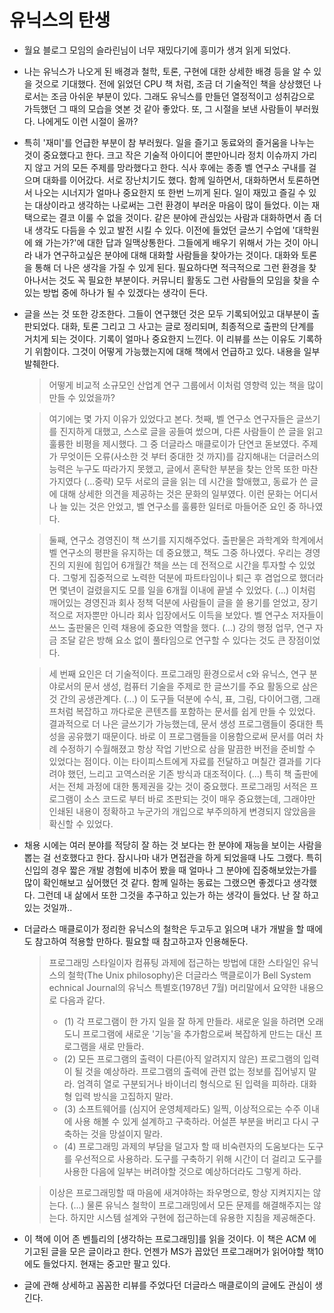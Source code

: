# 유닉스의 탄생

- 월요 블로그 모임의 슬라린님이 너무 재밌다기에 흥미가 생겨 읽게 되었다.
- 나는 유닉스가 나오게 된 배경과 철학, 토론, 구현에 대한 상세한 배경 등을 알 수 있을 것으로 기대했다. 전에 읽었던 CPU 책 처럼, 조금 더 기술적인 책을 상상했던 나로서는 조금 아쉬운 부분이 있다. 그래도 유닉스를 만들던 열정적이고 성취감으로 가득했던 그 때의 모습을 엿본 것 같아 좋았다. 또, 그 시절을 보낸 사람들이 부러웠다. 나에게도 이런 시절이 올까?
- 특히 '재미'를 언급한 부분이 참 부러웠다. 일을 즐기고 동료와의 즐거움을 나누는 것이 중요했다고 한다. 크고 작은 기술적 아이디어 뿐만아니라 정치 이슈까지 가리지 않고 거의 모든 주제를 망라했다고 한다. 식사 후에는 종종 벨 연구소 구내를 걸으며 대화를 이어갔다. 서로 장난치기도 했다. 함께 일하면서, 대화하면서 토론하면서 나오는 시너지가 얼마나 중요한지 또 한번 느끼게 된다. 일이 재밌고 즐길 수 있는 대상이라고 생각하는 나로써는 그런 환경이 부러운 마음이 많이 들었다. 이는 재택으로는 결코 이룰 수 없을 것이다. 같은 분야에 관심있는 사람과 대화하면서 좀 더 내 생각도 다듬을 수 있고 발전 시킬 수 있다. 이전에 들었던 글쓰기 수업에 '대학원에 왜 가는가?'에 대한 답과 일맥상통한다. 그들에게 배우기 위해서 가는 것이 아니라 내가 연구하고싶은 분야에 대해 대화할 사람들을 찾아가는 것이다. 대화와 토론을 통해 더 나은 생각을 가질 수 있게 된다. 필요하다면 적극적으로 그런 환경을 찾아나서는 것도 꼭 필요한 부분이다. 커뮤니티 활동도 그런 사람들의 모임을 찾을 수 있는 방법 중에 하나가 될 수 있겠다는 생각이 든다.
- 글을 쓰는 것 또한 강조한다. 그들이 연구했던 것은 모두 기록되어있고 대부분이 출판되었다. 대화, 토론 그리고 그 사고는 글로 정리되며, 최종적으로 출판의 단계를 거치게 되는 것이다. 기록이 얼마나 중요한지 느낀다. 이 리뷰를 쓰는 이유도 기록하기 위함이다. 그것이 어떻게 가능했는지에 대해 책에서 언급하고 있다. 내용을 일부 발췌한다.
  > 어떻게 비교적 소규모인 산업계 연구 그룹에서 이처럼 영향력 있는 책을 많이 만들 수 있었을까?

  > 여기에는 몇 가지 이유가 있었다고 본다. 첫째, 벨 연구소 연구자들은 글쓰기를 진지하게 대했고, 스스로 글을 공들여 썼으며, 다른 사람들이 쓴 글을 읽고 훌륭한 비평을 제시했다. 그 중 더글라스 매클로이가 단연코 돋보였다. 주제가 무엇이든 오류(사소한 것 부터 중대한 것 까지)를 감지해내는 더글러스의 능력은 누구도 따라가지 못했고, 글에서 혼탁한 부분을 찾는 안목 또한 마찬가지였다 (...중략)  모두 서로의 글을 읽는 데 시간을 할애했고, 동료가 쓴 글에 대해 상세한 의견을 제공하는 것은 문화의 일부였다. 이런 문화는 어디서나 늘 있는 것은 안었고, 벨 연구소를 훌륭한 일터로 마들어준 요인 중 하나였다.

  > 둘째, 연구소 경영진이 책 쓰기를 지지해주었다. 출판물은 과학계와 학계에서 벨 연구소의 평판을 유지하는 데 중요했고, 책도 그중 하나였다. 우리는 경영진의 지원에 힘입어 6개월간 책을 쓰는 데 전적으로 시간을 투자할 수 있었다. 그렇게 집중적으로 노력한 덕분에 파트타임이나 퇴근 후 겸업으로 했더라면 몇년이 걸렸을지도 모를 일을 6개월 이내에 끝낼 수 있었다. (...) 이처럼 깨어있는 경영진과 회사 정책 덕분에 사람들이 글을 쓸 용기를 얻었고, 장기적으로 저자뿐만 아니라 회사 입장에서도 이득을 보았다. 벨 연구소 저자들이 쓰느 출판물은 인력 채용에 중요한 역할을 했다. (...) 강의 행정 업무, 연구 자금 조달 같은 방해 요소 없이 풀타임으로 연구할 수 있다는 것도 큰 장점이었다. 

  > 세 번째 요인은 더 기술적이다. 프로그래밍 환경으로서 c와 유닉스, 연구 분야로서의 문서 생성, 컴퓨터 기술을 주제로 한 글쓰기를 주요 활동으로 삼은 것 간의 공생관계다. (...) 이 도구들 덕분에 수식, 표, 그림, 다이어그램, 그래프처럼 복잡하고 까다로운 콘텐츠를 포함하는 문서를 쉽게 만들 수 있었다. 결과적으로 더 나은 글쓰기가 가능했는데, 문서 생성 프로그램들이 중대한 특성을 공유했기 때문이다. 바로 이 프로그램들을 이용함으로써 문서를 여러 차례 수정하기 수월해졌고 항상 작업 기반으로 삼을 말끔한 버전을 준비할 수 있었다는 점이다. 이는 타이피스트에게 자료를 전달하고 며칠간 결과를 기다려야 했던, 느리고 고역스러운 기존 방식과 대조적이다. (...) 특히 책 출판에서는 전체 과정에 대한 통제권을 갖는 것이 중요했다. 프로그래밍 서적은 프로그램이 소스 코드로 부터 바로 조판되는 것이 매우 중요했는데, 그래야만 인쇄된 내용이 정확하고 누군가의 개입으로 부주의하게 변경되지 않았음을 확신할 수 있었다.
  
- 채용 시에는 여러 분야를 적당히 잘 하는 것 보다는 한 분야에 재능을 보이는 사람을 뽑는 걸 선호했다고 한다. 잠시나마 내가 면접관을 하게 되었을때 나도 그랬다. 특히 신입의 경우 짧은 개발 경험에 비추어 봤을 때 얼마나 그 분야에 집중해보았는가를 많이 확인해보고 싶어했던 것 같다. 함께 일하는 동료는 그랬으면 좋겠다고 생각했다. 그런데 내 삶에서 또한 그것을 추구하고 있는가 하는 생각이 들었다. 난 잘 하고 있는 것일까..
- 더글라스 매클로이가 정리한 유닉스의 철학은 두고두고 읽으며 내가 개발을 할 때에도 참고하여 적용할 만하다. 필요할 때 참고하고자 인용해둔다.
  > 프로그래밍 스타일이자 컴퓨팅 과제에 접근하는 방법에 대한 스타일인 유닉스의 철학(The Unix philosophy)은 더글라스 맥클로이가 Bell System echnical Journal의 유닉스 특별호(1978년 7월) 머리말에서 요약한 내용으로 다음과 같다. 
  > * (1) 각 프로그램이 한 가지 일을 잘 하게 만들라. 새로운 일을 하려면 오래도니 프로그램에 새로운 '기능'을 추가함으로써 복잡하게 만드는 대신 프로그램을 새로 만들라.
  > * (2) 모든 프로그램의 출력이 다른(아직 알려지지 않은) 프로그램의 입력이 될 것을 예상하라. 프로그램의 출력에 관련 없는 정보를 집어넣지 말라. 엄격히 열로 구분되거나 바이너리 형식으로 된 입력을 피하라. 대화형 입력 방식을 고집하지 말라.
  > * (3) 소프트웨어를 (심지어 운영체제라도) 일찍, 이상적으로는 수주 이내에 사용 해볼 수 있게 설계하고 구축하라. 어설픈 부분을 버리고 다시 구축하는 것을 망설이지 말라.
  > * (4) 프로그래밍 과제의 부담을 덜고자 할 때 비숙련자의 도움보다는 도구를 우선적으로 사용하라. 도구를 구축하기 위해 시간이 더 걸리고 도구를 사용한 다음에 일부는 버려야할 것으로 예상하더라도 그렇게 하라.

  > 이상은 프로그래밍할 때 마음에 새겨야하는 좌우명으로, 항상 지켜지지는 않는다. (...) 물론 유닉스 철학이 프로그래밍에서 모든 문제를 해결해주지는 않는다. 하지만 시스템 설계와 구현에 접근하는데 유용한 지침을 제공해준다.
- 이 책에 이어 존 벤틀리의 [생각하는 프로그래밍]를 읽을 것이다. 이 책은 ACM 에 기고된 글을 모은 글이라고 한다. 언젠가 MS가 꼽았던 프로그래머가 읽어야할 책10 에도 들었다지. 현재는 중고만 팔고 있다. 
- 글에 관해 상세하고 꼼꼼한 리뷰를 주었다던 더글라스 매클로이의 글에도 관심이 생긴다.
  
